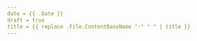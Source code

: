 ```yaml
---
date = {{ .Date }}
draft = true
title = {{ replace .File.ContentBaseName "-" " " | title }}
---
```

